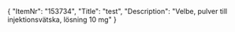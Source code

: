 {
  "ItemNr": "153734",
  "Title": "test",
  "Description": "Velbe, pulver till injektionsvätska, lösning 10 mg"
}